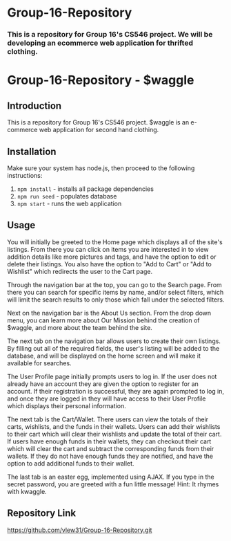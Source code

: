 # Group-16-Repository

### This is a repository for Group 16's CS546 project. We will be developing an ecommerce web application for thrifted clothing.


# Group-16-Repository - $waggle

## Introduction

This is a repository for Group 16's CS546 project. $waggle is an e-commerce web application for second hand clothing.

## Installation

Make sure your system has node.js, then proceed to the following instructions:

1. `npm install` - installs all package dependencies
2. `npm run seed` - populates database
3. `npm start` - runs the web application

## Usage

You will initially be greeted to the Home page which displays all of the site's listings. From there you can click on items you are interested in to view addition details like more pictures and tags, and have the option to edit or delete their listings. You also have the option to "Add to Cart" or "Add to Wishlist" which redirects the user to the Cart page.

Through the navigation bar at the top, you can go to the Search page. From there you can search for specific items by name, and/or select filters, which will limit the search results to only those which fall under the selected filters.

Next on the navigation bar is the About Us section. From the drop down menu, you can learn more about Our Mission behind the creation of $waggle, and more about the team behind the site.

The next tab on the navigation bar allows users to create their own listings. By filling out all of the required fields, the user's listing will be added to the database, and will be displayed on the home screen and will make it available for searches.

The User Profile page initially prompts users to log in. If the user does not already have an account they are given the option to register for an account. If their registration is successful, they are again prompted to log in, and once they are logged in they will have access to their User Profile which displays their personal information.

The next tab is the Cart/Wallet. There users can view the totals of their carts, wishlists, and the funds in their wallets. Users can add their wishlists to their cart which will clear their wishlists and update the total of their cart. If users have enough funds in their wallets, they can checkout their cart which will clear the cart and subtract the corresponding funds from their wallets. If they do not have enough funds they are notified, and have the option to add additional funds to their wallet.

The last tab is an easter egg, implemented using AJAX. If you type in the secret password, you are greeted with a fun little message! Hint: It rhymes with kwaggle.

## Repository Link

https://github.com/vlew31/Group-16-Repository.git 